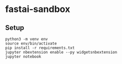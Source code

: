 # fastai-sandbox

## Setup

```
python3 -m venv env
source env/bin/activate
pip install -r requirements.txt
jupyter nbextension enable --py widgetsnbextension
jupyter notebook
```